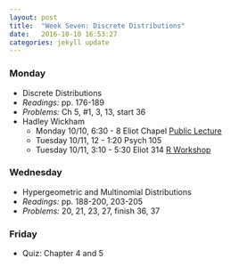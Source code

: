 ```yaml
---
layout: post
title:  "Week Seven: Discrete Distributions"
date:   2016-10-10 16:53:27
categories: jekyll update
---
```


### Monday  
- Discrete Distributions
- *Readings:* pp. 176-189
- *Problems:* Ch 5, #1, 3, 13, start 36
- Hadley Wickham
    - Monday 10/10, 6:30 - 8 Eliot Chapel [Public Lecture](http://events.reed.edu/event/hadley_wickham_lecture#.V_LNFdy5JXk)
    - Tuesday 10/11, 12 - 1:20 Psych 105
    - Tuesday 10/11, 3:10 - 5:30 Eliot 314 [R Workshop](http://events.reed.edu/event/hadley_wickham_workshop#.V_LNFNy5JXk)

### Wednesday  
- Hypergeometric and Multinomial Distributions
- *Readings:* pp. 188-200, 203-205
- *Problems:* 20, 21, 23, 27, finish 36, 37

### Friday  
- Quiz: Chapter 4 and 5
